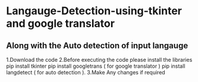# Langauge-Detection-using-tkinter and google translator

## Along with the Auto detection of input langauge 

1.Download the code 
2.Before executing the code please install the libraries
  pip install tkinter
  pip install googletrans ( for google translator )
  pip install langdetect ( for auto detection ).
3.Make Any changes if required 
